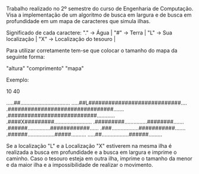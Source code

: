 Trabalho realizado no 2º semestre do curso de Engenharia de Computação. Visa a implementação de um algoritmo de busca em largura e de busca em profundidade em um mapa de caracteres que simula ilhas.

Significado de cada caractere: 
"." -> Água |
"#" -> Terra |
"L" -> Sua localização |
"X" -> Localização do tesouro |

Para utilizar corretamente tem-se que colocar o tamanho do mapa da seguinte forma:

"altura" "comprimento"
"mapa"

Exemplo:

10 40

.....##.................................
.....##L############################....
.################################.......
.###########################............
.####X#########.........................
.#########...............########.......
.######...............############......
.###..................###########.......
.######..................#####..........
.....##..................######.........

Se a localização "L" e a Localização "X" estiverem na mesma ilha é realizada a busca em profundidade e a busca em largura e imprime o caminho. Caso o tesouro esteja em outra ilha, imprime o tamanho da menor e da maior ilha e a impossibilidade de realizar o movimento.
